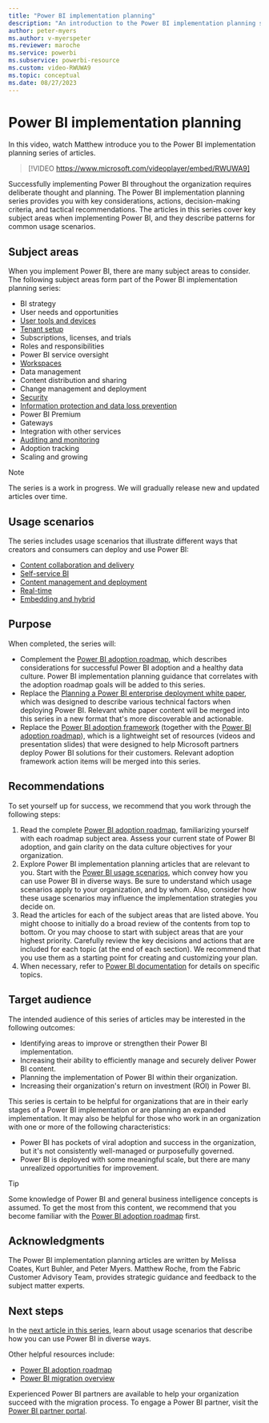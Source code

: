 ```yaml
---
title: "Power BI implementation planning"
description: "An introduction to the Power BI implementation planning series of articles."
author: peter-myers
ms.author: v-myerspeter
ms.reviewer: maroche
ms.service: powerbi
ms.subservice: powerbi-resource
ms.custom: video-RWUWA9
ms.topic: conceptual
ms.date: 08/27/2023
---
```


# Power BI implementation planning

In this video, watch Matthew introduce you to the Power BI implementation planning series of articles.

> [!VIDEO https://www.microsoft.com/videoplayer/embed/RWUWA9]

Successfully implementing Power BI throughout the organization requires deliberate thought and planning. The Power BI implementation planning series provides you with key considerations, actions, decision-making criteria, and tactical recommendations. The articles in this series cover key subject areas when implementing Power BI, and they describe patterns for common usage scenarios.

## Subject areas

When you implement Power BI, there are many subject areas to consider. The following subject areas form part of the Power BI implementation planning series:

- BI strategy
- User needs and opportunities
- [User tools and devices](powerbi-implementation-user-tools-and-devices.md)
- [Tenant setup](powerbi-implementation-planning-tenant-setup.md)
- Subscriptions, licenses, and trials
- Roles and responsibilities
- Power BI service oversight
- [Workspaces](powerbi-implementation-planning-workspaces-overview.md)
- Data management
- Content distribution and sharing
- Change management and deployment
- [Security](powerbi-implementation-planning-security-overview.md)
- [Information protection and data loss prevention](powerbi-implementation-planning-info-protection-data-loss-prevention-overview.md)
- Power BI Premium
- Gateways
- Integration with other services
- [Auditing and monitoring](powerbi-implementation-planning-auditing-monitoring-overview.md)
- Adoption tracking
- Scaling and growing

> [!NOTE]
> The series is a work in progress. We will gradually release new and updated articles over time.

## Usage scenarios

The series includes usage scenarios that illustrate different ways that creators and consumers can deploy and use Power BI:

- [Content collaboration and delivery](powerbi-implementation-planning-usage-scenario-overview.md#content-collaboration-and-delivery-scenarios)
- [Self-service BI](powerbi-implementation-planning-usage-scenario-overview.md#self-service-bi-scenarios)
- [Content management and deployment](powerbi-implementation-planning-usage-scenario-overview.md#content-management-and-deployment-scenarios)
- [Real-time](powerbi-implementation-planning-usage-scenario-overview.md#real-time-scenarios)
- [Embedding and hybrid](powerbi-implementation-planning-usage-scenario-overview.md#embedding-and-hybrid-scenarios)

## Purpose

When completed, the series will:

- Complement the [Power BI adoption roadmap](powerbi-adoption-roadmap-overview.md), which describes considerations for successful Power BI adoption and a healthy data culture. Power BI implementation planning guidance that correlates with the adoption roadmap goals will be added to this series.
- Replace the [Planning a Power BI enterprise deployment white paper](https://aka.ms/PBIEnterpriseDeploymentWP), which was designed to describe various technical factors when deploying Power BI. Relevant white paper content will be merged into this series in a new format that's more discoverable and actionable.
- Replace the [Power BI adoption framework](https://github.com/pbiaf/powerbiadoption) (together with the [Power BI adoption roadmap](powerbi-adoption-roadmap-overview.md)), which is a lightweight set of resources (videos and presentation slides) that were designed to help Microsoft partners deploy Power BI solutions for their customers. Relevant adoption framework action items will be merged into this series.

## Recommendations

To set yourself up for success, we recommend that you work through the following steps:

1. Read the complete [Power BI adoption roadmap](/power-bi/guidance/powerbi-adoption-roadmap-overview), familiarizing yourself with each roadmap subject area. Assess your current state of Power BI adoption, and gain clarity on the data culture objectives for your organization.
1. Explore Power BI implementation planning articles that are relevant to you. Start with the [Power BI usage scenarios](powerbi-implementation-planning-usage-scenario-overview.md), which convey how you can use Power BI in diverse ways. Be sure to understand which usage scenarios apply to your organization, and by whom. Also, consider how these usage scenarios may influence the implementation strategies you decide on.
1. Read the articles for each of the subject areas that are listed above. You might choose to initially do a broad review of the contents from top to bottom. Or you may choose to start with subject areas that are your highest priority. Carefully review the key decisions and actions that are included for each topic (at the end of each section). We recommend that you use them as a starting point for creating and customizing your plan.
1. When necessary, refer to [Power BI documentation](/power-bi/) for details on specific topics.

## Target audience

The intended audience of this series of articles may be interested in the following outcomes:

- Identifying areas to improve or strengthen their Power BI implementation.
- Increasing their ability to efficiently manage and securely deliver Power BI content.
- Planning the implementation of Power BI within their organization.
- Increasing their organization's return on investment (ROI) in Power BI.

This series is certain to be helpful for organizations that are in their early stages of a Power BI implementation or are planning an expanded implementation. It may also be helpful for those who work in an organization with one or more of the following characteristics:

- Power BI has pockets of viral adoption and success in the organization, but it's not consistently well-managed or purposefully governed.
- Power BI is deployed with some meaningful scale, but there are many unrealized opportunities for improvement.

> [!TIP]
> Some knowledge of Power BI and general business intelligence concepts is assumed. To get the most from this content, we recommend that you become familiar with the [Power BI adoption roadmap](powerbi-adoption-roadmap-overview.md) first.

## Acknowledgments

The Power BI implementation planning articles are written by Melissa Coates, Kurt Buhler, and Peter Myers. Matthew Roche, from the Fabric Customer Advisory Team, provides strategic guidance and feedback to the subject matter experts.

## Next steps

In the [next article in this series](powerbi-implementation-planning-usage-scenario-overview.md), learn about usage scenarios that describe how you can use Power BI in diverse ways.

Other helpful resources include:

- [Power BI adoption roadmap](powerbi-adoption-roadmap-overview.md)
- [Power BI migration overview](powerbi-migration-overview.md)

Experienced Power BI partners are available to help your organization succeed with the migration process. To engage a Power BI partner, visit the [Power BI partner portal](https://powerbi.microsoft.com/partners/).
